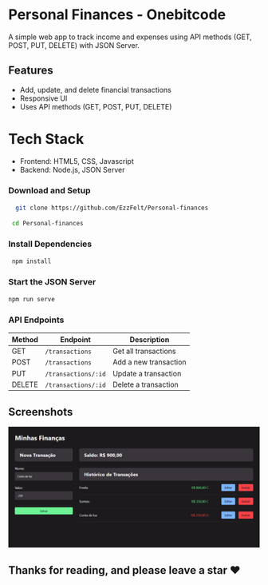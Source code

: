 # Personal Finances - Onebitcode

A simple web app to track income and expenses using API methods (GET, POST, PUT, DELETE) with JSON Server.

## Features
- Add, update, and delete financial transactions
- Responsive UI
- Uses API methods (GET, POST, PUT, DELETE)

# Tech Stack
- Frontend: HTML5, CSS, Javascript
- Backend: Node.js, JSON Server

### Download and Setup

```bash
  git clone https://github.com/EzzFelt/Personal-finances
```

```bash
 cd Personal-finances
```

### Install Dependencies

```bash
 npm install
```

### Start the JSON Server

```bash
npm run serve
```

###  API Endpoints

| Method | Endpoint            | Description                 |
|--------|---------------------|-----------------------------|
| GET    | `/transactions`     | Get all transactions       |
| POST   | `/transactions`     | Add a new transaction      |
| PUT    | `/transactions/:id` | Update a transaction       |
| DELETE | `/transactions/:id` | Delete a transaction       |

## Screenshots
![Screenshot](image.png)

## Thanks for reading, and please leave a star ❤️
